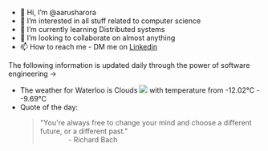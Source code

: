- 👋 Hi, I’m @aarusharora
- 👀 I’m interested in all stuff related to computer science
- 🌱 I’m currently learning Distributed systems
- 💞️ I’m looking to collaborate on almost anything
- 📫 How to reach me - DM me on [Linkedin](https://www.linkedin.com/in/aarusharora789/)

The following information is updated daily through the power of software engineering ->
- The weather for Waterloo is Clouds ![](https://openweathermap.org/img/wn/03d.png) with temperature from -12.02℃ - -9.69℃
- Quote of the day:  
	> "You're always free to change your mind and choose a different future, or a different past."  
	> &emsp;&emsp;&emsp;&emsp;- Richard Bach
